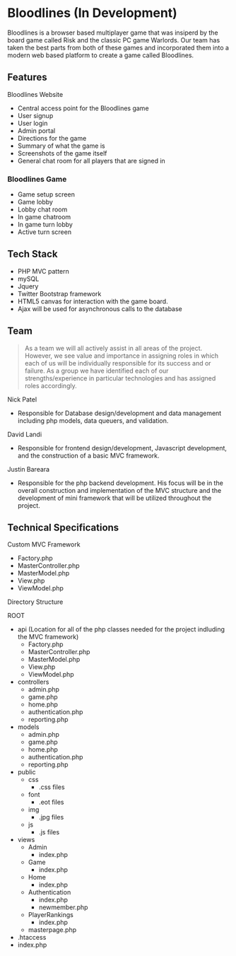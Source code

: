 # Bloodlines (In Development)

Bloodlines is a browser based multiplayer game that was insiperd by the board game called Risk and the classic 
PC game Warlords. Our team has taken the best parts from both of these games and incorporated them into a modern
web based platform to create a game called Bloodlines.

## Features
Bloodlines Website 
- Central access point for the Bloodlines game
- User signup
- User login 
- Admin portal 
- Directions for the game 
- Summary of what the game is
- Screenshots of the game itself 
- General chat room for all players that are signed in

### Bloodlines Game
- Game setup screen 
- Game lobby 
- Lobby chat room 
- In game chatroom 
- In game turn lobby
- Active turn screen

## Tech Stack
- PHP MVC pattern
- mySQL
- Jquery 
- Twitter Bootstrap framework
- HTML5 canvas for interaction with the game board.
- Ajax will be used for asynchronous calls to the database

## Team
> As a team we will all actively assist in all areas of the project. 
> However, we see value and importance in assigning roles in which each 
> of us will be individually responsible for its success and or failure. 
> As a group we have identified each of our strengths/experience in particular 
> technologies and has assigned roles accordingly.

Nick Patel
- Responsible for Database design/development and data management including 
php models, data queuers, and validation. 

David Landi
- Responsible for frontend design/development, Javascript development, and the construction of a basic MVC framework.

Justin Bareara
- Responsible for the php backend development. His focus will be in the overall construction 
and implementation of the MVC structure and the development of mini framework that will 
be utilized throughout the project. 

## Technical Specifications
Custom MVC Framework
- Factory.php
- MasterController.php
- MasterModel.php
- View.php
- ViewModel.php

  
Directory Structure

ROOT 
- api (Location for all of the php classes needed for the project indluding the MVC framework)
	- Factory.php
	- MasterController.php
	- MasterModel.php
	- View.php
	- ViewModel.php
- controllers
	- admin.php
	- game.php
	- home.php
	- authentication.php
	- reporting.php
- models
	- admin.php
	- game.php
	- home.php
	- authentication.php
	- reporting.php 
- public
	- css
		- .css files
	- font
		- .eot files
	- img
		- .jpg files
	- js
		- .js files
- views
	- Admin
		- index.php
	- Game
		- index.php
	- Home
		- index.php
	- Authentication
		- index.php
		- newmember.php
	- PlayerRankings
		- index.php
	- masterpage.php
- .htaccess
- index.php
